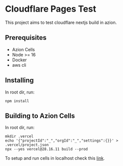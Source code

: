 # Cloudflare Pages Test
This project aims to test cloudflare nextjs build in azion.

## Prerequisites
* Azion Cells
* Node >= 16
* Docker
* aws cli

## Installing
In root dir, run:
```
npm install
```

## Building to Azion Cells
In root dir, run: 
```
mkdir .vercel
echo '{"projectId":"_","orgId":"_","settings":{}}' > .vercel/project.json
npx --yes vercel@28.16.11 build --prod
```
To setup and run cells in localhost check this [link](https://github.com/aziontech/cells).